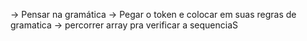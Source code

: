 -> Pensar na gramática
-> Pegar o token e colocar em suas regras de gramatica
-> percorrer array pra verificar a sequenciaS